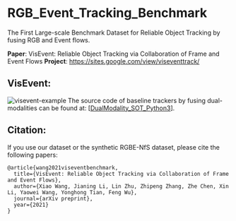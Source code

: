 # RGB_Event_Tracking_Benchmark
The First Large-scale Benchmark Dataset for Reliable Object Tracking by fusing RGB and Event flows. 

**Paper**: VisEvent: Reliable Object Tracking via Collaboration of Frame and Event Flows 
**Project**: https://sites.google.com/view/viseventtrack/ 


## VisEvent: 
![visevent-example](https://github.com/wangxiao5791509/RGB_Event_Tracking_Benchmark/blob/main/videosamples.png)
The source code of baseline trackers by fusing dual-modalities can be found at: [[DualModality_SOT_Python3](https://github.com/wangxiao5791509/DualModality_SOT_Python3)]. 




























## Citation: 
If you use our dataset or the synthetic RGBE-NfS dataset, please cite the following papers: 

~~~
@article{wang2021viseventbenchmark,
  title={VisEvent: Reliable Object Tracking via Collaboration of Frame and Event Flows},
  author={Xiao Wang, Jianing Li, Lin Zhu, Zhipeng Zhang, Zhe Chen, Xin Li, Yaowei Wang, Yonghong Tian, Feng Wu},
  journal={arXiv preprint},
  year={2021}
}
~~~




















